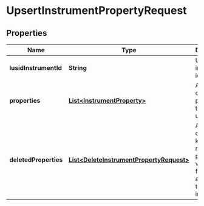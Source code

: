 
# UpsertInstrumentPropertyRequest

## Properties
Name | Type | Description | Notes
------------ | ------------- | ------------- | -------------
**lusidInstrumentId** | **String** | Unique instrument identifier |  [optional]
**properties** | [**List&lt;InstrumentProperty&gt;**](InstrumentProperty.md) | A collection of properties to create or update |  [optional]
**deletedProperties** | [**List&lt;DeleteInstrumentPropertyRequest&gt;**](DeleteInstrumentPropertyRequest.md) | A collection of property keys to remove property values from, if any are set for the instrument |  [optional]



